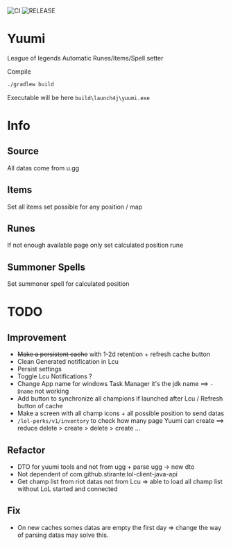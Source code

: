 ![CI](https://github.com/OlivierMary/Yuumi/workflows/CI/badge.svg)
![RELEASE](https://github.com/OlivierMary/Yuumi/workflows/RELEASE/badge.svg)

# Yuumi
League of legends Automatic Runes/Items/Spell setter

Compile
```sh
./gradlew build
```

Executable will be here `build\launch4j\yuumi.exe`

# Info 

## Source
All datas come from u.gg

## Items
Set all items set possible for any position / map

## Runes
If not enough available page only set calculated position rune

## Summoner Spells
Set summoner spell for calculated position

# TODO
## Improvement
 - ~~Make a persistent cache~~ with 1-2d retention + refresh cache button
 - Clean Generated notification in Lcu
 - Persist settings
 - Toggle Lcu Notifications ?
 - Change App name for windows Task Manager it's the jdk name ==> `-Dname` not working
 - Add button to synchronize all champions if launched after Lcu / Refresh button of cache 
 - Make a screen with all champ icons + all possible position to send datas
 - `/lol-perks/v1/inventory` to check how many page Yuumi can create  ==> reduce delete > create > delete > create ...

## Refactor
 - DTO for yuumi tools and not from ugg + parse ugg -> new dto
 - Not dependent of com.github.stirante:lol-client-java-api
 - Get champ list from riot datas not from Lcu => able to load all champ list without LoL started and connected
 
## Fix
 - On new caches somes datas are empty the first day => change the way of parsing datas may solve this.

